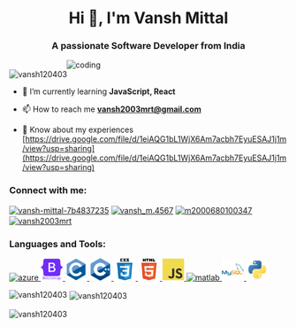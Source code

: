 <h1 align="center">Hi 👋, I'm Vansh Mittal</h1>
<h3 align="center">A passionate Software Developer from India</h3>

<img align="right" alt="coding" width="400" src="https://camo.githubusercontent.com/19db51af5f90f1b152bc0b9078f5fe97053955be5074f03f17019c70345bdcdb/68747470733a2f2f6d69726f2e6d656469756d2e636f6d2f6d61782f313336302f302a37513379765349765f7430696f4a2d5a2e676966">

<p align="left"> <img src="https://komarev.com/ghpvc/?username=vansh120403&label=Profile%20views&color=0e75b6&style=flat" alt="vansh120403" /> </p>

- 🌱 I’m currently learning **JavaScript, React**

- 📫 How to reach me **vansh2003mrt@gmail.com**

- 📄 Know about my experiences [https://drive.google.com/file/d/1eiAQG1bL1WjX6Am7acbh7EyuESAJ1j1m/view?usp=sharing](https://drive.google.com/file/d/1eiAQG1bL1WjX6Am7acbh7EyuESAJ1j1m/view?usp=sharing)

<h3 align="left">Connect with me:</h3>
<p align="left">
<a href="https://linkedin.com/in/vansh-mittal-7b4837235" target="blank"><img align="center" src="https://raw.githubusercontent.com/rahuldkjain/github-profile-readme-generator/master/src/images/icons/Social/linked-in-alt.svg" alt="vansh-mittal-7b4837235" height="30" width="40" /></a>
<a href="https://instagram.com/vansh_m.4567" target="blank"><img align="center" src="https://raw.githubusercontent.com/rahuldkjain/github-profile-readme-generator/master/src/images/icons/Social/instagram.svg" alt="vansh_m.4567" height="30" width="40" /></a>
<a href="https://www.codechef.com/users/m2000680100347" target="blank"><img align="center" src="https://cdn.jsdelivr.net/npm/simple-icons@3.1.0/icons/codechef.svg" alt="m2000680100347" height="30" width="40" /></a>
<a href="https://www.hackerrank.com/vansh2003mrt" target="blank"><img align="center" src="https://raw.githubusercontent.com/rahuldkjain/github-profile-readme-generator/master/src/images/icons/Social/hackerrank.svg" alt="vansh2003mrt" height="30" width="40" /></a>
</p>

<h3 align="left">Languages and Tools:</h3>
<p align="left"> <a href="https://azure.microsoft.com/en-in/" target="_blank" rel="noreferrer"> <img src="https://www.vectorlogo.zone/logos/microsoft_azure/microsoft_azure-icon.svg" alt="azure" width="40" height="40"/> </a> <a href="https://getbootstrap.com" target="_blank" rel="noreferrer"> <img src="https://raw.githubusercontent.com/devicons/devicon/master/icons/bootstrap/bootstrap-plain-wordmark.svg" alt="bootstrap" width="40" height="40"/> </a> <a href="https://www.cprogramming.com/" target="_blank" rel="noreferrer"> <img src="https://raw.githubusercontent.com/devicons/devicon/master/icons/c/c-original.svg" alt="c" width="40" height="40"/> </a> <a href="https://www.w3schools.com/cpp/" target="_blank" rel="noreferrer"> <img src="https://raw.githubusercontent.com/devicons/devicon/master/icons/cplusplus/cplusplus-original.svg" alt="cplusplus" width="40" height="40"/> </a> <a href="https://www.w3schools.com/css/" target="_blank" rel="noreferrer"> <img src="https://raw.githubusercontent.com/devicons/devicon/master/icons/css3/css3-original-wordmark.svg" alt="css3" width="40" height="40"/> </a> <a href="https://www.w3.org/html/" target="_blank" rel="noreferrer"> <img src="https://raw.githubusercontent.com/devicons/devicon/master/icons/html5/html5-original-wordmark.svg" alt="html5" width="40" height="40"/> </a> <a href="https://developer.mozilla.org/en-US/docs/Web/JavaScript" target="_blank" rel="noreferrer"> <img src="https://raw.githubusercontent.com/devicons/devicon/master/icons/javascript/javascript-original.svg" alt="javascript" width="40" height="40"/> </a> <a href="https://www.mathworks.com/" target="_blank" rel="noreferrer"> <img src="https://upload.wikimedia.org/wikipedia/commons/2/21/Matlab_Logo.png" alt="matlab" width="40" height="40"/> </a> <a href="https://www.mysql.com/" target="_blank" rel="noreferrer"> <img src="https://raw.githubusercontent.com/devicons/devicon/master/icons/mysql/mysql-original-wordmark.svg" alt="mysql" width="40" height="40"/> </a> <a href="https://www.python.org" target="_blank" rel="noreferrer"> <img src="https://raw.githubusercontent.com/devicons/devicon/master/icons/python/python-original.svg" alt="python" width="40" height="40"/> </a> </p>

<p><img align="left" src="https://github-readme-stats.vercel.app/api/top-langs?username=vansh120403&show_icons=true&locale=en&layout=compact" alt="vansh120403" /></p>

<p>&nbsp;<img align="center" src="https://github-readme-stats.vercel.app/api?username=vansh120403&show_icons=true&locale=en" alt="vansh120403" /></p>

<p><img align="center" src="https://github-readme-streak-stats.herokuapp.com/?user=vansh120403&" alt="vansh120403" /></p>
